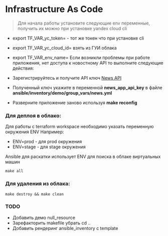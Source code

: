 # Infrastructure As Code

> Для начала работы установите следующие env переменные, получить их можно при установке yandex cloud cli

- export TF_VAR_yc_token= - тот же токен что при установке cli
- export TF_VAR_yc_cloud_id= взять из ГУИ облака
- export TF_VAR_env_name=
Если возникли проблемы при работе приложения, нет доступа к новостному API то выполните следующие действия:

- Зарегистрируйтесь и получите API ключ [News API](https://newsapi.org/register)
- Полученный ключ укажите в переменной **news_app_api_key** в файле **ansible/inventory/demo/group_vars/news.yml**
- Разверните приложение заново используя **make reconfig**
### Для деплоя в облако:

Для работы с terraform workspace необходимо указать переменную окружения ENV
Например:
* ENV=prod - для prod окружения
* ENV=stage - для stage окружения

Ansible для раскатки использует ENV для поиска в облаке виртуальных машин

```shell
make all
```

### Для удаления из облака:

```shell
make destroy && make clean
```


### TODO

* Добавить демо null_resource
* Зарефакторить makefile убрать cd ..
* Добавить рендеринг ansible_inventory с template